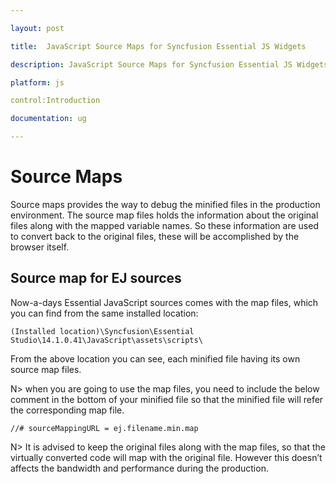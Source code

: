 ```yaml
---

layout: post

title:  JavaScript Source Maps for Syncfusion Essential JS Widgets

description: JavaScript Source Maps for Syncfusion Essential JS Widgets 

platform: js

control:Introduction

documentation: ug

---
```


# Source Maps

Source maps provides the way to debug the minified files in the production environment. The source map files holds the information about the original files along with the mapped variable names. So these information are used to convert back to the original files, these will be accomplished by the browser itself.

## Source map for EJ sources

Now-a-days Essential JavaScript sources comes with the map files, which you can find from the same installed location:

`(Installed location)\Syncfusion\Essential Studio\14.1.0.41\JavaScript\assets\scripts\`

From the above location you can see, each minified file having its own source map files. 

N>  when you are going to use the map files, you need to include the below comment in the bottom of your minified file so that the minified file will refer the corresponding map file.

`//# sourceMappingURL = ej.filename.min.map `

N> It is advised to keep the original files along with the map files, so that the virtually converted code will map with the original file. However this doesn’t affects the bandwidth and performance during the production.

